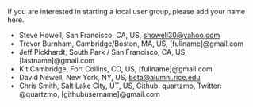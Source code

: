 If you are interested in starting a local user group, please add your name here.

* Steve Howell, San Francisco, CA, US, showell30@yahoo.com
* Trevor Burnham, Cambridge/Boston, MA, US, [fullname]@gmail.com
* Jeff Pickhardt, South Park / San Francisco, CA, US, [lastname]@gmail.com
* Kit Cambridge, Fort Collins, CO, US, [fullname]@gmail.com
* David Newell, New York, NY, US, beta@alumni.rice.edu
* Chris Smith, Salt Lake City, UT, US, Github: quartzmo, Twitter: @quartzmo, [githubusername]@gmail.com
